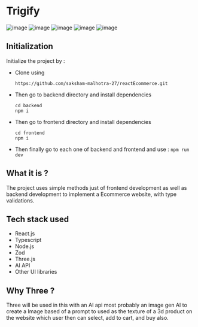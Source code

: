 # Trigify

![image](https://github.com/user-attachments/assets/f8c171e0-a385-47dc-87da-21480b77a2b4)
![image](https://github.com/user-attachments/assets/1693d8b3-5e49-43fb-8137-bce308d215dc)
![image](https://github.com/user-attachments/assets/68054c99-7cd8-49a0-a0b3-c199eb21bf42)
![image](https://github.com/user-attachments/assets/cc660947-ec7f-4013-b577-c78255a89c6f)
![image](https://github.com/user-attachments/assets/d85cf8e1-664d-476e-b529-d5299b14dc7f)

## Initialization
Initialize the project by :
+ Clone using
  ```
  https://github.com/saksham-malhotra-27/reactEcommerce.git
  ```
+ Then go to backend directory and install dependencies
  ```
  cd backend
  npm i
  ```
+ Then go to frontend directory and install dependencies
  ```
  cd frontend
  npm i
  ```
+ Then finally go to each one of backend and frontend and use :
  `
  npm run dev
  `
## What it is ?
The project uses simple methods just of frontend development as well as backend development to implement a Ecommerce website, with type validations.
## Tech stack used
+ React.js
+ Typescript
+ Node.js
+ Zod
+ Three.js
+ AI API
+ Other UI libraries
## Why Three ?
Three will be used in this with an AI api most probably an image gen AI to create a Image based of a prompt to used as the texture of a 3d product on the website which user then can select, add to cart, and buy also.
